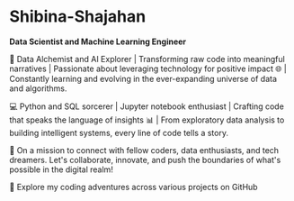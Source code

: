 
# Shibina-Shajahan

**Data Scientist and Machine Learning Engineer**

🚀 Data Alchemist and AI Explorer | Transforming raw code into meaningful narratives | Passionate about leveraging technology for positive impact 🌐 | Constantly learning and evolving in the ever-expanding universe of data and algorithms.

💻 Python and SQL sorcerer | Jupyter notebook enthusiast | Crafting code that speaks the language of insights 📊 | From exploratory data analysis to building intelligent systems, every line of code tells a story.

🌱 On a mission to connect with fellow coders, data enthusiasts, and tech dreamers. Let's collaborate, innovate, and push the boundaries of what's possible in the digital realm!

📌 Explore my coding adventures across various projects on GitHub
